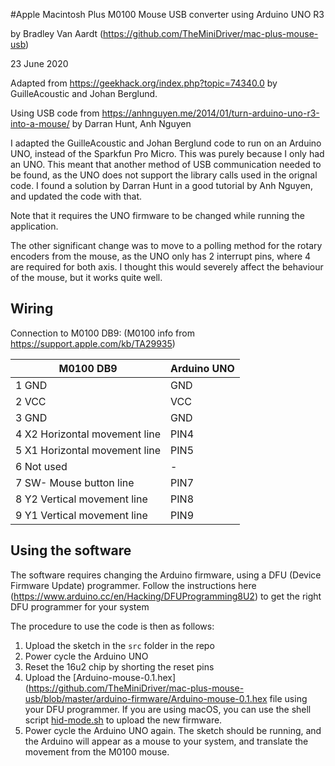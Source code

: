 

#Apple Macintosh Plus M0100 Mouse USB converter using Arduino UNO R3

by Bradley Van Aardt (https://github.com/TheMiniDriver/mac-plus-mouse-usb)

23 June 2020

Adapted from https://geekhack.org/index.php?topic=74340.0  by GuilleAcoustic and Johan Berglund. 

Using USB code from https://anhnguyen.me/2014/01/turn-arduino-uno-r3-into-a-mouse/ by Darran Hunt, Anh Nguyen

I adapted the GuilleAcoustic and Johan Berglund code to run on an Arduino UNO, instead of the Sparkfun Pro Micro. This was purely because I only had an UNO. This meant that another method of USB communication needed to be found, as the UNO does not support the library calls used in the orignal code. I found a solution by Darran Hunt in a good tutorial by Anh Nguyen, and updated the code with that. 

Note that it requires the UNO firmware to be changed while running the application. 

The other significant change was to move to a polling method for the rotary encoders from the mouse, as the UNO only has 2 interrupt pins, where 4 are required for both axis. I thought this would severely affect the behaviour of the mouse, but it works quite well.   

## Wiring

Connection to M0100 DB9: (M0100 info from https://support.apple.com/kb/TA29935)

| M0100 DB9                     | Arduino UNO |
| ----------------------------- | ----------- |
| 1 GND                         | GND         |
| 2 VCC                         | VCC         |
| 3 GND                         | GND         |
| 4 X2 Horizontal movement line | PIN4        |
| 5 X1 Horizontal movement line | PIN5        |
| 6 Not used                    | -           |
| 7 SW- Mouse button line       | PIN7        |
| 8 Y2 Vertical movement line   | PIN8        |
| 9 Y1 Vertical movement line   | PIN9        |



## Using the software

The software requires changing the Arduino firmware, using a DFU (Device Firmware Update) programmer. Follow the instructions here (https://www.arduino.cc/en/Hacking/DFUProgramming8U2) to get the right DFU programmer for your system

The procedure to use the code is then as follows:

1. Upload the sketch in the `src` folder in the repo
2. Power cycle the Arduino UNO
3. Reset the 16u2 chip by shorting the reset pins 
4. Upload the [Arduino-mouse-0.1.hex](https://github.com/TheMiniDriver/mac-plus-mouse-usb/blob/master/arduino-firmware/Arduino-mouse-0.1.hex file using your DFU programmer. If you are using macOS, you can use the shell script [hid-mode.sh](https://github.com/TheMiniDriver/mac-plus-mouse-usb/blob/master/arduino-firmware/hid-mode.sh) to upload the new firmware.
5. Power cycle the Arduino UNO again. The sketch should be running, and the Arduino will appear as a mouse to your system, and translate the movement from the M0100 mouse. 

